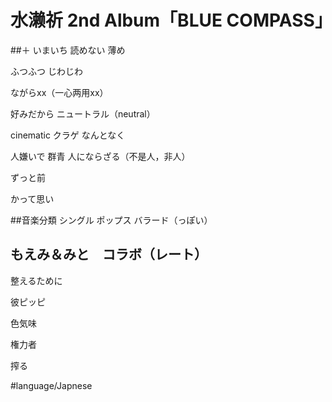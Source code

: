 # 水濑祈 2nd Album「BLUE COMPASS」

##＋
いまいち
読めない
薄め

ふつふつ
じわじわ

ながらxx（一心两用xx）

好みだから
ニュートラル（neutral）

cinematic
クラゲ
なんとなく

人嫌いで
群青
人にならざる（不是人，非人）

ずっと前

かって思い

##音楽分類
シングル
ポップス
バラード（っぽい）

## もえみ＆みと　コラボ（レート）
整えるために

彼ピッピ

色気味

権力者

搾る

#language/Japnese